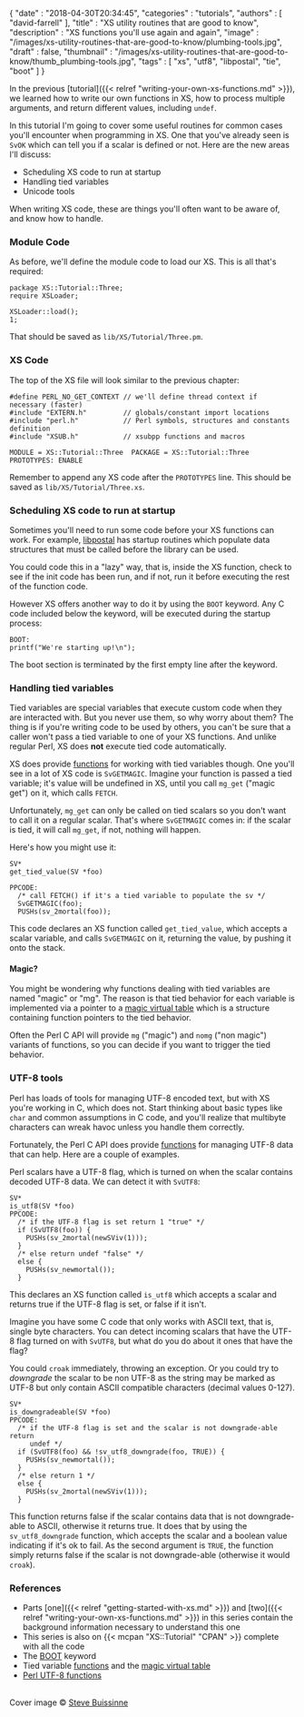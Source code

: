 {
   "date" : "2018-04-30T20:34:45",
   "categories" : "tutorials",
   "authors" : [
      "david-farrell"
   ],
   "title" : "XS utility routines that are good to know",
   "description" : "XS functions you'll use again and again",
   "image" : "/images/xs-utility-routines-that-are-good-to-know/plumbing-tools.jpg",
   "draft" : false,
   "thumbnail" : "/images/xs-utility-routines-that-are-good-to-know/thumb_plumbing-tools.jpg",
   "tags" : [
      "xs",
      "utf8",
      "libpostal",
      "tie",
      "boot"
   ]
}

In the previous [tutorial]({{< relref "writing-your-own-xs-functions.md" >}}), we learned how to write our own functions in XS, how to process multiple arguments, and return different values, including `undef`.

In this tutorial I'm going to cover some useful routines for common cases you'll encounter when programming in XS. One that you've already seen is `SvOK` which can tell you if a scalar is defined or not. Here are the new areas I'll discuss:

- Scheduling XS code to run at startup
- Handling tied variables
- Unicode tools

When writing XS code, these are things you'll often want to be aware of, and know how to handle.

### Module Code

As before, we'll define the module code to load our XS. This is all that's required:

    package XS::Tutorial::Three;
    require XSLoader;

    XSLoader::load();
    1;

That should be saved as `lib/XS/Tutorial/Three.pm`.

### XS Code

The top of the XS file will look similar to the previous chapter:

    #define PERL_NO_GET_CONTEXT // we'll define thread context if necessary (faster)
    #include "EXTERN.h"         // globals/constant import locations
    #include "perl.h"           // Perl symbols, structures and constants definition
    #include "XSUB.h"           // xsubpp functions and macros

    MODULE = XS::Tutorial::Three  PACKAGE = XS::Tutorial::Three
    PROTOTYPES: ENABLE

Remember to append any XS code after the `PROTOTYPES` line. This should be saved as `lib/XS/Tutorial/Three.xs`.

### Scheduling XS code to run at startup

Sometimes you'll need to run some code before your XS functions can work. For example, [libpostal](https://github.com/openvenues/libpostal) has startup routines which populate data structures that must be called before the library can be used.

You could code this in a "lazy" way, that is, inside the XS function, check to see if the init code has been run, and if not, run it before executing the rest of the function code.

However XS offers another way to do it by using the `BOOT` keyword. Any C code included below the keyword, will be executed during the startup process:

    BOOT:
    printf("We're starting up!\n");
    

The boot section is terminated by the first empty line after the keyword.

### Handling tied variables

Tied variables are special variables that execute custom code when they are interacted with. But you never use them, so why worry about them? The
thing is if you're writing code to be used by others, you can't be sure that a caller won't pass a tied variable to one of your XS functions. And unlike
regular Perl, XS does **not** execute tied code automatically.

XS does provide [functions](https://perldoc.perl.org/perlapi.html#Magical-Functions) for working with tied variables though. One you'll see in a lot of XS code is `SvGETMAGIC`. Imagine your function is passed a tied variable; it's value will be undefined in XS, until you call `mg_get` ("magic get") on it, which calls `FETCH`.

Unfortunately, `mg_get` can only be called on tied scalars so you don't want to call it on a regular scalar. That's where `SvGETMAGIC` comes in: if the scalar is
tied, it will call `mg_get`, if not, nothing will happen.

Here's how you might use it:

    SV*
    get_tied_value(SV *foo)

    PPCODE:
      /* call FETCH() if it's a tied variable to populate the sv */
      SvGETMAGIC(foo);
      PUSHs(sv_2mortal(foo));

This code declares an XS function called `get_tied_value`, which accepts a scalar variable, and calls `SvGETMAGIC` on it, returning the value, by pushing it onto the stack.

#### Magic?

You might be wondering why functions dealing with tied variables are named "magic" or "mg". The reason is that tied behavior for each variable is implemented via a pointer to a [magic virtual table](https://perldoc.perl.org/perlguts.html#Magic-Virtual-Tables) which is a structure containing function pointers to the tied behavior.

Often the Perl C API will provide `mg` ("magic") and `nomg` ("non magic") variants of functions, so you can decide if you want to trigger the tied behavior.

### UTF-8 tools

Perl has loads of tools for managing UTF-8 encoded text, but with XS you're working in C, which does not. Start thinking about basic types like `char`
and common assumptions in C code, and you'll realize that multibyte characters can wreak havoc unless you handle them correctly.

Fortunately, the Perl C API does provide [functions](https://perldoc.perl.org/perlapi.html#Unicode-Support) for managing UTF-8 data that
can help. Here are a couple of examples.

Perl scalars have a UTF-8 flag, which is turned on when the scalar contains decoded UTF-8 data. We can detect it with `SvUTF8`:

    SV*
    is_utf8(SV *foo)
    PPCODE:
      /* if the UTF-8 flag is set return 1 "true" */
      if (SvUTF8(foo)) {
        PUSHs(sv_2mortal(newSViv(1)));
      }
      /* else return undef "false" */
      else {
        PUSHs(sv_newmortal());
      }

This declares an XS function called `is_utf8` which accepts a scalar and returns true if the UTF-8 flag is set, or false if it isn't.

Imagine you have some C code that only works with ASCII text, that is, single byte characters. You can detect incoming scalars that have the UTF-8 flag turned on
with `SvUTF8`, but what do you do about it ones that have the flag?

You could `croak` immediately, throwing an exception. Or you could try to _downgrade_ the scalar to be non UTF-8 as the string may be marked as UTF-8 but only contain ASCII compatible characters (decimal values 0-127).

    SV*
    is_downgradeable(SV *foo)
    PPCODE:
      /* if the UTF-8 flag is set and the scalar is not downgrade-able return
         undef */
      if (SvUTF8(foo) && !sv_utf8_downgrade(foo, TRUE)) {
        PUSHs(sv_newmortal());
      }
      /* else return 1 */
      else {
        PUSHs(sv_2mortal(newSViv(1)));
      }

This function returns false if the scalar contains data that is not downgrade-able to ASCII, otherwise it returns true. It does that by using the `sv_utf8_downgrade` function, which accepts the scalar and a boolean value indicating if it's ok to fail. As the second argument is `TRUE`, the function simply returns false if the scalar is not downgrade-able (otherwise it would `croak`).

### References

- Parts [one]({{< relref "getting-started-with-xs.md" >}}) and [two]({{< relref "writing-your-own-xs-functions.md" >}}) in this series contain the background information necessary to understand this one
- This series is also on {{< mcpan "XS::Tutorial" "CPAN" >}} complete with all the code
- The [BOOT](https://perldoc.perl.org/perlxs.html#The-BOOT%3a-Keyword) keyword
- Tied variable [functions](https://perldoc.perl.org/perlapi.html#Magical-Functions) and the [magic virtual table](https://perldoc.perl.org/perlguts.html#Magic-Virtual-Tables)
- [Perl UTF-8 functions](https://perldoc.perl.org/perlapi.html#Unicode-Support)

\
Cover image &copy; [Steve Buissinne](https://pixabay.com/en/plumbing-pipe-wrench-plumber-840835/)
